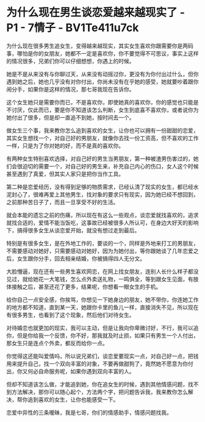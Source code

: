 # 为什么现在男生谈恋爱越来越现实了 - P1 - 7情子 - BV1Te411u7ck

为什么现在很多男生追女生，变得越来越现实，其实女生喜欢你跟需要你是两码事，哪怕是你的女朋友，她都不一定是喜欢你，你不要觉得不可思议，事实上这样的情况很多，兄弟们你可以仔细想想，你遇上的时候。

她是不是从来没有与你聊过天，从来没有动摇过你，更没有为你付出过什么，但你遇到她之后，她也几乎没有对你付出，你尚未没有在乎她的感受，她就要吵着跟你闹分手，如果你是这样的情况，那七哥我现在告诉你。

这个女生她只是需要你而已，不是喜欢你，即使她真的喜欢你，你的感觉也只能是不讨厌，仅此而已，要是你不知道该怎么判断，女生到底喜不喜欢你，或者说你为她付出了很多，但是却一直追不到她，按时间去一个。

做女生三个事，我来教你怎么追到喜欢的女生，让你也可以拥有一份甜甜的恋爱，其实女生想找一个，对自己好的男朋友，就像你去找一份工资高，但不喜欢的工作一样，只是为了你对她的好，而不是真的喜欢你。

有两种女生特别喜欢选择，对自己好的男生当男朋友，第一种被渣男伤害过的，她们会很迫切的需要一个，对自己好的男生来，补充自己内心的伤口，女人这个时候甚至遇到了真爱，但其实人家只是把你当作工具。

第二种是恋爱经历，没有得到足够的物质需求，已经认清了现实的女生，都已经水泥封心了，很难再爱上其他男生，找对象的要求只有现实，因为她已经不想回到，之前那种苦日子了，而且一旦享受不好的生活。

就会本能的遗忘之前的伤痛，所以现在有这么一些观点，谈恋爱就找喜欢的，追求就找合适的，爱情不能当饭吃，这事故已经被很多人所认可，在身边大好天的影响下，搞得很多女生从谈恋爱开始，就没有想过走到最后。

特别是有很多女生，是在外地工作的，要谈的一个，同样是外地来打工的男朋友，不需要感动对她好，只需要感动对她好，因为为她付出，等你跟她谈了几年恋爱之后，女生跟你分手，回去相亲结婚，你被搞得四人无分文。

大脸懵逼，现在还有一些男生喜欢网恋，在网上找女朋友，连别人长什么样子都没见过，就给她花一大笔钱，怎么点外卖送礼物，一鸣俱全，等到跟女生见面，有肢体接触之后，甚至还花了更多，结果呢，你想看一眼女生的手机。

给你自己一点安全感，你挨骂，你想见一下她身边的朋友，她不带你，你连她工作的地方都不知道，直到某一天，她跟你卡里的鱼儿一样，直接消失不见，所以现在有很多男生，也看到了这个现象，然后他们对待女生。

对待婚恋也就更加的现实，我可以主动，但是让我向你卑微讨好，不行，我可以追你，但是你给我一个反馈，你不好，那我就及时止损，如果只有男生一个人付出，那女生只是连点个外卖，都反而给你一点。

你觉得这还能叫爱情吗，所以说兄弟们，谈恋爱要现实一点，对自己好一点，把钱用来提升自己，找一个双向丰富的对象，不要再做甜狗了，竟然她不愿意为你付出，你又何必自命服务呢，如果你遇到双向丰富的人。

但却不知道该怎么做，才能追到她，你在追女生的时候，遇到其他情感问题，找不到方法解决，那你可以随心起个，方法两个字，把问题告诉我，我来教你怎么解决，帮你追到喜欢的女生，让你也能感受一下。

恋爱中异性的三条暧昧，我是七哥，你们的情感助手，情感问题找我。